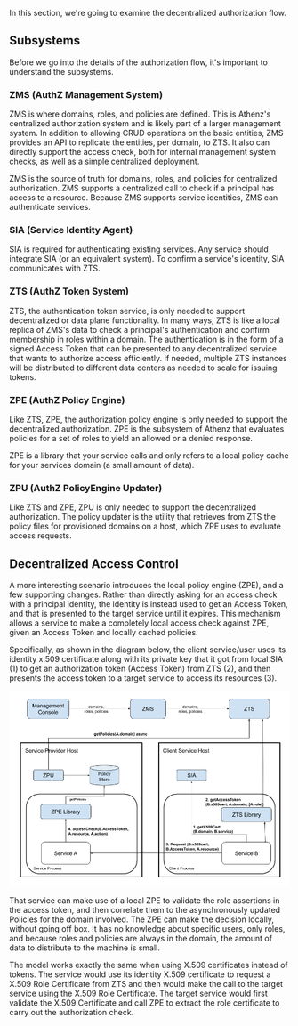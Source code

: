 In this section, we're going to examine the decentralized authorization flow.

## Subsystems

Before we go into the details of the authorization flow, it's important
to understand the subsystems.

### ZMS (AuthZ Management System)

ZMS is where domains, roles, and policies are defined. This is Athenz's
centralized authorization system and is likely part of a larger
management system. In addition to allowing CRUD operations on the
basic entities, ZMS provides an API to replicate the entities,
per domain, to ZTS. It also can directly support the access
check, both for internal management system checks, as well as a simple
centralized deployment.

ZMS is the source of truth for domains, roles, and policies for
centralized authorization. ZMS supports a centralized call to check if a
principal has access to a resource. Because ZMS supports service
identities, ZMS can authenticate services.

### SIA (Service Identity Agent)

SIA is required for authenticating existing services. Any service should integrate 
SIA (or an equivalent system). 
To confirm a service's identity, SIA communicates with ZTS.

### ZTS (AuthZ Token System)

ZTS, the authentication token service, is only needed to support
decentralized or data plane functionality. In many ways, ZTS is like a
local replica of ZMS's data to check a principal's authentication and
confirm membership in roles within a domain. The authentication is in
the form of a signed Access Token that can be presented to any decentralized
service that wants to authorize access efficiently. If needed, multiple
ZTS instances will be distributed to different data centers as needed to scale
for issuing tokens.

### ZPE (AuthZ Policy Engine)

Like ZTS, ZPE, the authorization policy engine is only needed to support
the decentralized authorization. ZPE is the subsystem of Athenz that
evaluates policies for a set of roles to yield an allowed or a denied
response.

ZPE is a library that your service calls and only refers to a local
policy cache for your services domain (a small amount of data).

### ZPU (AuthZ PolicyEngine Updater)

Like ZTS and ZPE, ZPU is only needed to support the decentralized
authorization. The policy updater is the utility that retrieves from ZTS
the policy files for provisioned domains on a host, which ZPE uses to
evaluate access requests.

## Decentralized Access Control

A more interesting scenario introduces the local policy engine (ZPE),
and a few supporting changes. Rather than directly asking for an access
check with a principal identity, the identity is instead used to get an Access Token, and that is presented to the target service until it expires.
This mechanism allows a service to make a completely local access check
against ZPE, given an Access Token and locally cached policies.

Specifically, as shown in the diagram below, the client service/user
uses its identity x.509 certificate along with its private key that it
got from local SIA (1) to get an authorization token (Access Token) from ZTS (2),
and then presents the access token to a target service to access its resources (3).

![Decentralized Authorization for Services](images/decentralized_authz_for_services.png)

That service can make use of a local ZPE to validate the role assertions
in the access token, and then correlate them to the asynchronously updated
Policies for the domain involved. The ZPE can make the decision locally,
without going off box. It has no knowledge about specific users, only
roles, and because roles and policies are always in the domain, the
amount of data to distribute to the machine is small.

The model works exactly the same when using X.509 certificates instead of
tokens. The service would use its identity X.509 certificate to request
a X.509 Role Certificate from ZTS and then would make the call to the
target service using the X.509 Role Certificate. The target service would
first validate the X.509 Certificate and call ZPE to extract the
role certificate to carry out the authorization check.
